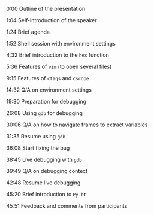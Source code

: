 
0:00 Outline of the presentation

1:04 Self-introduction of the speaker

1:24 Brief agenda

1:52 Shell session with environment settings

4:32 Brief introduction to the `hex` function

5:36 Features of `vim` (to open several files)

9:15 Features of `ctags` and `cscope`

14:32 Q/A on environment settings

19:30 Preparation for debugging

26:08 Using `gdb` for debugging

30:06 Q/A on how to navigate frames to extract variables

31:35 Resume using `gdb`

36:08 Start fixing the bug

38:45 Live debugging with `gdb`

39:49 Q/A on debugging context

42:48 Resume live debugging

45:20 Brief introduction to `Py-bt`

45:51 Feedback and comments from participants
